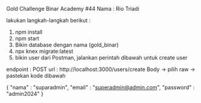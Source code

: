 Gold Challenge Binar Academy #44 Nama : Rio Triadi

lakukan langkah-langkah berikut :

1. npm install
2. npm start
3. Bikin database dengan nama (gold_binar)
4. npx knex migrate:latest
5. bikin user dari Postman, jalankan perintah dibawah untuk create user

endpoint : POST
url : http://localhost:3000/users/create
Body -> pilih raw -> pastekan kode dibawah

{
    "nama" : "suparadmin",
    "email" : "superadmin@admin.com",
    "password" : "admin2024"
}